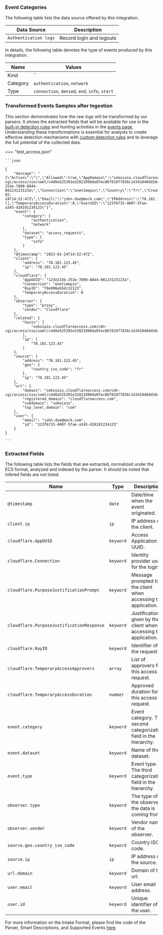 
### Event Categories


The following table lists the data source offered by this integration.

| Data Source | Description                          |
| ----------- | ------------------------------------ |
| `Authentication logs` | Record login and logouts |





In details, the following table denotes the type of events produced by this integration.

| Name | Values |
| ---- | ------ |
| Kind | `` |
| Category | `authentication`, `network` |
| Type | `connection`, `denied`, `end`, `info`, `start` |




### Transformed Events Samples after Ingestion

This section demonstrates how the raw logs will be transformed by our parsers. It shows the extracted fields that will be available for use in the [built-in detection rules](/xdr/features/detect/rules_catalog.md) and hunting activities in the [events page](/xdr/features/investigate/events.md). Understanding these transformations is essential for analysts to create effective detection mechanisms with [custom detection rules](/xdr/features/detect/sigma.md) and to leverage the full potential of the collected data.

=== "test_access.json"

    ```json
	
    {
        "message": "{\"Action\":\"\",\"Allowed\":true,\"AppDomain\":\"sekoiaio.cloudflareaccess.com/cdn-cgi/access/sso/saml/c4d0a525391e32821996da07ec86781977836c14341048dd16c4bb8173741238\",\"AppUUID\":\"123e233b-253e-7890-8844-08123123123a\",\"Connection\":\"onetimepin\",\"Country\":\"fr\",\"CreatedAt\":\"2023-02-24T14:52:47Z\",\"Email\":\"john.doe@mock.com\",\"IPAddress\":\"78.101.123.45\",\"PurposeJustificationPrompt\":\"\",\"PurposeJustificationResponse\":\"\",\"RayID\":\"79e906eb5dc32123\",\"TemporaryAccessApprovers\":[],\"TemporaryAccessDuration\":0,\"UserUID\":\"123f6715-400f-5fae-a345-d28191234123\"}",
        "event": {
            "category": [
                "authentication",
                "network"
            ],
            "dataset": "access_requests",
            "type": [
                "info"
            ]
        },
        "@timestamp": "2023-02-24T14:52:47Z",
        "client": {
            "address": "78.101.123.45",
            "ip": "78.101.123.45"
        },
        "cloudflare": {
            "AppUUID": "123e233b-253e-7890-8844-08123123123a",
            "Connection": "onetimepin",
            "RayID": "79e906eb5dc32123",
            "TemporaryAccessDuration": 0
        },
        "observer": {
            "type": "proxy",
            "vendor": "Cloudflare"
        },
        "related": {
            "hosts": [
                "sekoiaio.cloudflareaccess.com/cdn-cgi/access/sso/saml/c4d0a525391e32821996da07ec86781977836c14341048dd16c4bb8173741238"
            ],
            "ip": [
                "78.101.123.45"
            ]
        },
        "source": {
            "address": "78.101.123.45",
            "geo": {
                "country_iso_code": "fr"
            },
            "ip": "78.101.123.45"
        },
        "url": {
            "domain": "sekoiaio.cloudflareaccess.com/cdn-cgi/access/sso/saml/c4d0a525391e32821996da07ec86781977836c14341048dd16c4bb8173741238",
            "registered_domain": "cloudflareaccess.com",
            "subdomain": "sekoiaio",
            "top_level_domain": "com"
        },
        "user": {
            "email": "john.doe@mock.com",
            "id": "123f6715-400f-5fae-a345-d28191234123"
        }
    }
    	
	```





### Extracted Fields

The following table lists the fields that are extracted, normalized under the ECS format, analyzed and indexed by the parser. It should be noted that infered fields are not listed.

| Name | Type | Description                |
| ---- | ---- | ---------------------------|
|`@timestamp` | `date` | Date/time when the event originated. |
|`client.ip` | `ip` | IP address of the client. |
|`cloudflare.AppUUID` | `keyword` | Access Application UUID. |
|`cloudflare.Connection` | `keyword` | Identity provider used for the login. |
|`cloudflare.PurposeJustificationPrompt` | `keyword` | Message prompted to the client when accessing the application. |
|`cloudflare.PurposeJustificationResponse` | `keyword` | Justification given by the client when accessing the application. |
|`cloudflare.RayID` | `keyword` | Identifier of the request. |
|`cloudflare.TemporaryAccessApprovers` | `array` | List of approvers for this access request. |
|`cloudflare.TemporaryAccessDuration` | `number` | Approved duration for this access request. |
|`event.category` | `keyword` | Event category. The second categorization field in the hierarchy. |
|`event.dataset` | `keyword` | Name of the dataset. |
|`event.type` | `keyword` | Event type. The third categorization field in the hierarchy. |
|`observer.type` | `keyword` | The type of the observer the data is coming from. |
|`observer.vendor` | `keyword` | Vendor name of the observer. |
|`source.geo.country_iso_code` | `keyword` | Country ISO code. |
|`source.ip` | `ip` | IP address of the source. |
|`url.domain` | `keyword` | Domain of the url. |
|`user.email` | `keyword` | User email address. |
|`user.id` | `keyword` | Unique identifier of the user. |



For more information on the Intake Format, please find the code of the Parser, Smart Descriptions, and Supported Events [here](https://github.com/SEKOIA-IO/intake-formats/tree/main/Cloudflare/access_requests).
